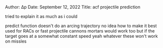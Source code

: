 Author: Δp
Date: September 12, 2022
Title: acf projectile prediction

tried to explain it as much as i could

predict function doesn't do an arcing trajectory
no idea how to make it
best used for RACs or fast projectile cannons
mortars would work too but if the target goes at a somewhat constant speed
yeah whatever
these won't work on missles